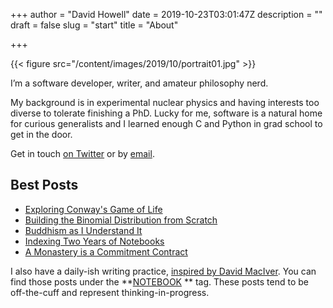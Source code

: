 +++
author = "David Howell"
date = 2019-10-23T03:01:47Z
description = ""
draft = false
slug = "start"
title = "About"

+++


{{< figure src="/content/images/2019/10/portrait01.jpg" >}}

I’m a software developer, writer, and amateur philosophy nerd.

My background is in experimental nuclear physics and having interests too diverse to tolerate finishing a PhD. Lucky for me, software is a natural home for curious generalists and I learned enough C and Python in grad school to get in the door.

Get in touch [on Twitter](http://twitter.com/dehowell) or by [email](mailto:dave@howell.io).

## Best Posts

* [Exploring Conway's Game of Life](/exploring-conways-game-of-life/)
* [Building the Binomial Distribution from Scratch](/building-the-binomial-distribution-from-scratch/)
* [Buddhism as I Understand It](/buddhism-as-i-understand-it/)
* [Indexing Two Years of Notebooks](/indexing-two-years-of-notebooks/)
* [A Monastery is a Commitment Contract](/a-monastery-is-a-commitment-contract/)

I also have a daily-ish writing practice, [inspired by David MacIver](https://notebook.drmaciver.com/posts/2020-06-08-10:11.html). You can find those posts under the  **[NOTEBOOK](/tag/notebook/) ** tag. These posts tend to be off-the-cuff and represent thinking-in-progress.

